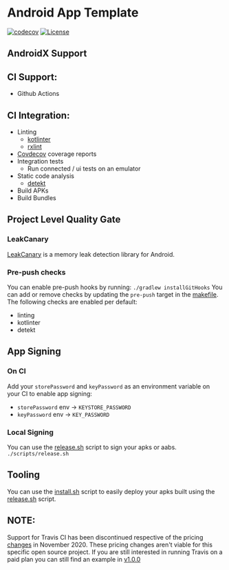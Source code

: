 # Android App Template

[![codecov](https://codecov.io/gh/HelloCuriosity/android-app/branch/main/graph/badge.svg?token=yZAINvBPLJ)](https://codecov.io/gh/HelloCuriosity/android-app)
[![License](https://img.shields.io/dub/l/vibe-d.svg)](https://github.com/HelloCuriosity/android-app/blob/main/LICENSE)

## AndroidX Support

## CI Support:

- Github Actions

## CI Integration:

- Linting
    - [kotlinter](https://github.com/jeremymailen/kotlinter-gradle)
    - [rxlint](https://www.littlerobots.nl/blog/RxLint-a-lint-rule-for-RxJava/)
- [Covdecov](https://codecov.io) coverage reports
- Integration tests
    - Run connected / ui tests on an emulator
- Static code analysis
    - [detekt](https://github.com/arturbosch/detekt)
- Build APKs
- Build Bundles

## Project Level Quality Gate

### LeakCanary

[LeakCanary](https://square.github.io/leakcanary/) is a memory leak detection library for Android.

### Pre-push checks

You can enable pre-push hooks by running: `./gradlew installGitHooks`
You can add or remove checks by updating the `pre-push` target in the [makefile](Makefile). The following checks are
enabled per default:

- linting
- kotlinter
- detekt

## App Signing

### On CI

Add your `storePassword` and `keyPassword` as an environment variable on your CI to enable app signing:

- `storePassword` env -> `KEYSTORE_PASSWORD`
- `keyPassword` env -> `KEY_PASSWORD`

### Local Signing

You can use the [release.sh](/scripts/release.sh) script to sign your apks or aabs.
`./scripts/release.sh`

## Tooling

You can use the [install.sh](/scripts/install.sh) script to easily deploy your apks built using the
[release.sh](/scripts/release.sh) script.

## NOTE:

Support for Travis CI has been discontinued respective of the
pricing [changes](https://blog.travis-ci.com/2020-11-02-travis-ci-new-billing)
in November 2020. These pricing changes aren't viable for this specific open source project. If you are still interested
in running Travis on a paid plan you can still find an example
in [v1.0.0](https://github.com/HelloCuriosity/android-app/releases/tag/v1.0.0)
